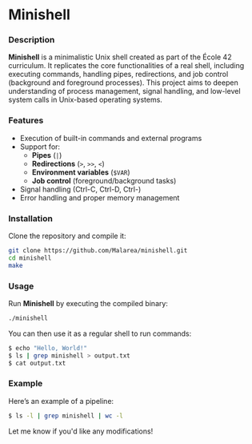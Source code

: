 # Minishell

### Description
**Minishell** is a minimalistic Unix shell created as part of the École 42 curriculum. It replicates the core functionalities of a real shell, including executing commands, handling pipes, redirections, and job control (background and foreground processes). This project aims to deepen understanding of process management, signal handling, and low-level system calls in Unix-based operating systems.

### Features
- Execution of built-in commands and external programs
- Support for:
  - **Pipes** (`|`)
  - **Redirections** (`>`, `>>`, `<`)
  - **Environment variables** (`$VAR`)
  - **Job control** (foreground/background tasks)
- Signal handling (Ctrl-C, Ctrl-D, Ctrl-\)
- Error handling and proper memory management

### Installation
Clone the repository and compile it:

```bash
git clone https://github.com/Malarea/minishell.git
cd minishell
make
```

### Usage
Run **Minishell** by executing the compiled binary:

```bash
./minishell
```

You can then use it as a regular shell to run commands:

```bash
$ echo "Hello, World!"
$ ls | grep minishell > output.txt
$ cat output.txt
```

### Example
Here’s an example of a pipeline:

```bash
$ ls -l | grep minishell | wc -l
```

Let me know if you'd like any modifications!
